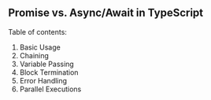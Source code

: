 ## Promise vs. Async/Await in TypeScript

Table of contents:

1. Basic Usage
2. Chaining
3. Variable Passing
4. Block Termination
5. Error Handling
6. Parallel Executions
